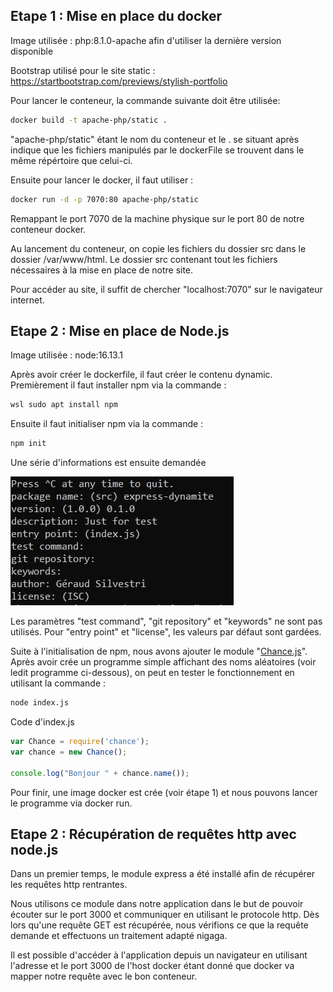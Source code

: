 ## Etape 1 : Mise en place du docker
Image utilisée : php:8.1.0-apache afin d'utiliser la dernière version disponible

Bootstrap utilisé pour le site static : https://startbootstrap.com/previews/stylish-portfolio

Pour lancer le conteneur, la commande suivante doit être utilisée:
```bash
docker build -t apache-php/static .
```
"apache-php/static" étant le nom du conteneur et le . se situant après indique que les fichiers manipulés par le dockerFile se trouvent dans le même répértoire que celui-ci.

Ensuite pour lancer le docker, il faut utiliser :

```bash
docker run -d -p 7070:80 apache-php/static
```

Remappant le port 7070 de la machine physique sur le port 80 de notre conteneur docker.

Au lancement du conteneur, on copie les fichiers du dossier src dans le dossier /var/www/html. Le dossier src contenant tout les fichiers nécessaires à la mise en place de notre site.

Pour accéder au site, il suffit de chercher "localhost:7070" sur le navigateur internet.

## Etape 2 : Mise en place de Node.js
Image utilisée : node:16.13.1

Après avoir créer le dockerfile, il faut créer le contenu dynamic. Premièrement il faut installer npm via la commande :

```bash
wsl sudo apt install npm
```

Ensuite il faut initialiser npm via la commande :
```bash
npm init
```

Une série d'informations est ensuite demandée

![npmInit](Images/npmInit.jpg)

Les paramètres "test command", "git repository" et "keywords" ne sont pas utilisés. Pour "entry point" et "license", les valeurs par défaut sont gardées.

Suite à l'initialisation de npm, nous avons ajouter le module "[Chance.js](https://chancejs.com)". Après avoir crée un programme simple affichant des noms aléatoires (voir ledit programme ci-dessous), on peut en tester le fonctionnement en utilisant la commande :
```bash
node index.js
```
Code d'index.js
```js
var Chance = require('chance');
var chance = new Chance();

console.log("Bonjour " + chance.name());
```

Pour finir, une image docker est crée (voir étape 1) et nous pouvons lancer le programme via docker run.

## Etape 2 : Récupération de requêtes http avec node.js

Dans un premier temps, le module express a été installé afin de récupérer les requêtes http rentrantes.

Nous utilisons ce module dans notre application dans le but de pouvoir écouter sur le port 3000 et communiquer en utilisant le protocole http. Dès lors qu'une requête GET est récupérée, nous vérifions ce que la requête demande et effectuons un traitement adapté nigaga.

Il est possible d'accéder à l'application depuis un navigateur en utilisant l'adresse et le port 3000 de l'host docker étant donné que docker va mapper notre requête avec le bon conteneur.
